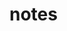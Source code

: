 # notes

<!--

- [笔记](#笔记)
  - [基本概念](#基本概念)
  - [总览](#总览)
- [计算机网络](#计算机网络)
  -->

<!-- - [写在前面](#写在前面)-->

<!--## 写在前面

这学期我觉得很忙，有计算机网络和编译原理这两门计算机的大课，更不用说硬核的数值分析和其他专业选修。

所以，我创建这个项目的目的就是希望能集思广益，大家分别负责一些部分的学习，然后分享出来，促进各自的理解。

关于看书的方面，从我的个人角度来讲，绝不应该从头到尾一步一步看完；而是首先应该了解知识的框架，知道有哪些部分，每部分讲了什么。知道了框架，然后再确定自己要钻研具体的部分。

毕竟，我们是来解决问题的，不是当专家。我们是以一个程序员的视角：**A programmer's perspective**

具体参见：

[计算机学习的思考](https://www.zhihu.com/question/22608820/answer/21968467)

[编译原理学习经验](https://www.zhihu.com/question/27500017/answer/36958332)

> **L** short for Lexical analysis

> **P** short for Parsing

> **S** short for Semantic analysis

> **O** short for Optimization

> **CG** short for Code Generation

![](D:/文档/GitHub/juniorTeam/compiler/doc/resource/focus.jpg)

-->



<!--## 笔记

### 基本概念

[参考链接](https://juejin.im/post/6844903853805027335)

![](./doc/resource/main.jpg)

### 总览
![](./doc/resource/overview.jpg)
***

***

## 计算机网络

未完成，欢迎补充

![](./doc/resource/network.jpg)
-->